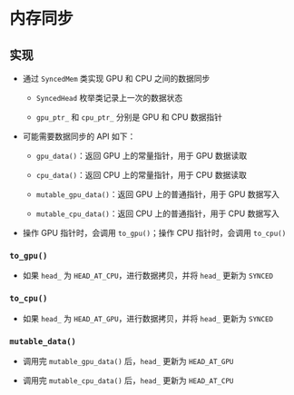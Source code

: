 # 内存同步

## 实现

- 通过 `SyncedMem` 类实现 $\mathrm{GPU}$ 和 $\mathrm{CPU}$ 之间的数据同步

  - `SyncedHead` 枚举类记录上一次的数据状态

  - `gpu_ptr_` 和 `cpu_ptr_` 分别是 $\mathrm{GPU}$ 和 $\mathrm{CPU}$ 数据指针

- 可能需要数据同步的 $\mathrm{API}$ 如下：

  - `gpu_data()`：返回 $\mathrm{GPU}$ 上的常量指针，用于 $\mathrm{GPU}$ 数据读取

  - `cpu_data()`：返回 $\mathrm{CPU}$ 上的常量指针，用于 $\mathrm{CPU}$ 数据读取

  - `mutable_gpu_data()`：返回 $\mathrm{GPU}$ 上的普通指针，用于 $\mathrm{GPU}$ 数据写入

  - `mutable_cpu_data()`：返回 $\mathrm{CPU}$ 上的普通指针，用于 $\mathrm{CPU}$ 数据写入

- 操作 $\mathrm{GPU}$ 指针时，会调用 `to_gpu()`；操作 $\mathrm{CPU}$ 指针时，会调用 `to_cpu()`

### `to_gpu()`

- 如果 `head_` 为 `HEAD_AT_CPU`，进行数据拷贝，并将 `head_` 更新为 `SYNCED`

### `to_cpu()`

- 如果 `head_` 为 `HEAD_AT_GPU`，进行数据拷贝，并将 `head_` 更新为 `SYNCED`

### `mutable_data()`

- 调用完 `mutable_gpu_data()` 后，`head_` 更新为 `HEAD_AT_GPU`

- 调用完 `mutable_cpu_data()` 后，`head_` 更新为 `HEAD_AT_CPU`